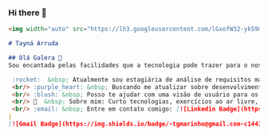 ### Hi there 👋

<!--
**tayarruda/tayarruda** is a ✨ _special_ ✨ repository because its `README.md` (this file) appears on your GitHub profile.

Here are some ideas to get you started:

- 🔭 I’m currently working on ...
- 🌱 I’m currently learning ...
- 👯 I’m looking to collaborate on ...
- 🤔 I’m looking for help with ...
- 💬 Ask me about ...
- 📫 How to reach me: ...
- 😄 Pronouns: ...
- ⚡ Fun fact: ...
-->
```markdown
<img width="auto" src="https://lh3.googleusercontent.com/lGxofW32-ykS9mZ0FNUSvmQcjSdLKutxu9FeqlJ0b3PoUKzzTV8_dCcnI_Kab4XAgw71GFrxfukijXrh5hZEI456uS2T-iq4YaEnZ9IMfm0D5DBeBsOkgAexY7ZvVGjF8GW0nB-TuTrY9Fygk2h-RpAy8-sv-pODhUy-AdxQ1AwxS4DHmVq4wHAGh4PzPp1eNgEz6ggUpfgFk-ywWlwW1Z-lMTIQC5pF5AkZ5rbEh8K0zjPwBQz7DEnv-P3MD91G26ZowrNfuvVtNWNDi2G3TcVqdklysX1j_Rnzh15mGMuXndWPy9SEx4lFPvCXfQINFft-zz6Jz7KzgX17suMgJZ7OPUCzrETA3FsDOFc3iUPsDZwS7MDjXlgYODPDKJBRfQ1mkoprJ5UyoGkVBSKTP6r_dYcuo-wqdJu42-tkLfKrVS9GvZxsFyLybgCv4RhhTwc_YDqD4iQcSQ1gBXSxVs1o5wTF1VpYaAnIswhNQJWBqbFgLc-iPei_nHcCswfUosy1rZ4jcPJCbNtsDW8l5jBOa00jIvwj4R5gS3sqvJ6LM6Fp1P6stdJees_ZfHGhlybqhAJbsUwZfy7dhmNMyHWyBHIrXsmVzX0CxDc-mA-k2pT2Z49HNO72JZUtjQbsdXmCXBmfCDE3w08dfrQW206LMNtMvMvG3yzhqSXPAYTNUtfMXZNTxTjW3orH=w426-h639-no?authuser=0">

# Tayná Arruda

## Olá Galera 👋
Sou encantada pelas facilidades que a tecnologia pode trazer para o nosso dia a dia, a programação mudou minha maneira de ver o mundo.

 :rocket:  &nbsp; Atualmente sou estagiária de análise de requisitos mas sigo nos estudos para continuar **programando**
 <br/> :purple_heart: &nbsp; Buscando me atualizar sobre desenvolvimento web sempre que possível
 <br/> :blush: &nbsp; Posso te ajudar com uma visão de usuário para os seus sistemas
 <br/> 💬  &nbsp; Sobre mim: Curto tecnologias, exercícios ao ar livre, yoga, series de suspense
 <br/> :email: &nbsp; Entre em contato comigo: [![Linkedin Badge](https://img.shields.io/badge/-ThiagoMarinho-blue?style=flat-square&logo=Linkedin&logoColor=white&link=https://www.linkedin.com/in/tayn%C3%A1-arruda-c%C3%A2mara-da-silva-360563178/)](https://www.linkedin.com/in/tayn%C3%A1-arruda-c%C3%A2mara-da-silva-360563178/) 
| 
[![Gmail Badge](https://img.shields.io/badge/-tgmarinho@gmail.com-c14438?style=flat-square&logo=Gmail&logoColor=white&link=mailto:arrudatayna@gmail.com)](mailto:arrudatayna@gmail.com)

```
